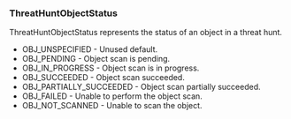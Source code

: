 ### ThreatHuntObjectStatus
ThreatHuntObjectStatus represents the status of an object in a threat
 hunt.

- OBJ_UNSPECIFIED - Unused default.
- OBJ_PENDING - Object scan is pending.
- OBJ_IN_PROGRESS - Object scan is in progress.
- OBJ_SUCCEEDED - Object scan succeeded.
- OBJ_PARTIALLY_SUCCEEDED - Object scan partially succeeded.
- OBJ_FAILED - Unable to perform the object scan.
- OBJ_NOT_SCANNED - Unable to scan the object.
